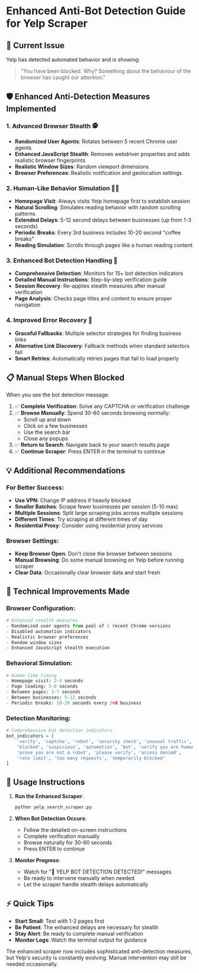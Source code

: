 # Enhanced Anti-Bot Detection Guide for Yelp Scraper

## 🚨 Current Issue

Yelp has detected automated behavior and is showing:

> "You have been blocked. Why? Something about the behaviour of the browser has caught our attention."

## 🛡️ Enhanced Anti-Detection Measures Implemented

### 1. **Advanced Browser Stealth** 🕵️

- **Randomized User Agents**: Rotates between 5 recent Chrome user agents
- **Enhanced JavaScript Stealth**: Removes webdriver properties and adds realistic browser fingerprints
- **Realistic Window Sizes**: Random viewport dimensions
- **Browser Preferences**: Realistic notification and geolocation settings

### 2. **Human-Like Behavior Simulation** 🧑‍💻

- **Homepage Visit**: Always visits Yelp homepage first to establish session
- **Natural Scrolling**: Simulates reading behavior with random scrolling patterns
- **Extended Delays**: 5-12 second delays between businesses (up from 1-3 seconds)
- **Periodic Breaks**: Every 3rd business includes 10-20 second "coffee breaks"
- **Reading Simulation**: Scrolls through pages like a human reading content

### 3. **Enhanced Bot Detection Handling** 🤖

- **Comprehensive Detection**: Monitors for 15+ bot detection indicators
- **Detailed Manual Instructions**: Step-by-step verification guide
- **Session Recovery**: Re-applies stealth measures after manual verification
- **Page Analysis**: Checks page titles and content to ensure proper navigation

### 4. **Improved Error Recovery** 🔄

- **Graceful Fallbacks**: Multiple selector strategies for finding business links
- **Alternative Link Discovery**: Fallback methods when standard selectors fail
- **Smart Retries**: Automatically retries pages that fail to load properly

## 📋 Manual Steps When Blocked

When you see the bot detection message:

1. ✅ **Complete Verification**: Solve any CAPTCHA or verification challenge
2. ✅ **Browse Manually**: Spend 30-60 seconds browsing normally:
   - Scroll up and down
   - Click on a few businesses
   - Use the search bar
   - Close any popups
3. ✅ **Return to Search**: Navigate back to your search results page
4. ✅ **Continue Scraper**: Press ENTER in the terminal to continue

## 💡 Additional Recommendations

### For Better Success:

- **Use VPN**: Change IP address if heavily blocked
- **Smaller Batches**: Scrape fewer businesses per session (5-10 max)
- **Multiple Sessions**: Split large scraping jobs across multiple sessions
- **Different Times**: Try scraping at different times of day
- **Residential Proxy**: Consider using residential proxy services

### Browser Settings:

- **Keep Browser Open**: Don't close the browser between sessions
- **Manual Browsing**: Do some manual browsing on Yelp before running scraper
- **Clear Data**: Occasionally clear browser data and start fresh

## 🔧 Technical Improvements Made

### Browser Configuration:

```python
# Enhanced stealth measures
- Randomized user agents from pool of 5 recent Chrome versions
- Disabled automation indicators
- Realistic browser preferences
- Random window sizes
- Enhanced JavaScript stealth execution
```

### Behavioral Simulation:

```python
# Human-like timing
- Homepage visit: 2-4 seconds
- Page loading: 3-6 seconds
- Between pages: 3-7 seconds
- Between businesses: 5-12 seconds
- Periodic breaks: 10-20 seconds every 3rd business
```

### Detection Monitoring:

```python
# Comprehensive bot detection indicators
bot_indicators = [
    'verify', 'captcha', 'robot', 'security check', 'unusual traffic',
    'blocked', 'suspicious', 'automation', 'bot', 'verify you are human',
    'prove you are not a robot', 'please verify', 'access denied',
    'rate limit', 'too many requests', 'temporarily blocked'
]
```

## 🚀 Usage Instructions

1. **Run the Enhanced Scraper**:

   ```bash
   python yelp_search_scraper.py
   ```

2. **When Bot Detection Occurs**:

   - Follow the detailed on-screen instructions
   - Complete verification manually
   - Browse naturally for 30-60 seconds
   - Press ENTER to continue

3. **Monitor Progress**:
   - Watch for "🚨 YELP BOT DETECTION DETECTED!" messages
   - Be ready to intervene manually when needed
   - Let the scraper handle stealth delays automatically

## ⚡ Quick Tips

- **Start Small**: Test with 1-2 pages first
- **Be Patient**: The enhanced delays are necessary for stealth
- **Stay Alert**: Be ready to complete manual verification
- **Monitor Logs**: Watch the terminal output for guidance

The enhanced scraper now includes sophisticated anti-detection measures, but Yelp's security is constantly evolving. Manual intervention may still be needed occasionally.
